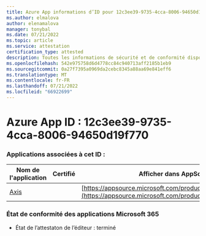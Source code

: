 ```yaml
---
title: Azure App informations d’ID pour 12c3ee39-9735-4cca-8006-94650d19f770
ms.author: elmalova
author: elenamalova
manager: tonybal
ms.date: 07/21/2022
ms.topic: article
ms.service: attestation
certification_type: attested
description: Toutes les informations de sécurité et de conformité disponibles pour 12c3ee39-9735-4cca-8006-94650d19f770.
ms.openlocfilehash: 542e975758d6d4778cc84c940713aff2185b1eb9
ms.sourcegitcommit: 0a27f7395a0969da2cebc8345a88aa69e841eff6
ms.translationtype: MT
ms.contentlocale: fr-FR
ms.lasthandoff: 07/21/2022
ms.locfileid: "66922699"
---
```

# <a name="azure-app-id-12c3ee39-9735-4cca-8006-94650d19f770"></a>Azure App ID : 12c3ee39-9735-4cca-8006-94650d19f770


### <a name="apps-associated-with-this-id"></a>Applications associées à cet ID :
| **Nom de l'application** | **Certifié** | **Afficher dans AppSource** |
|--------------|---------------|-----------------------|
| [Axis](../forward/WA200003932.md) |  | [https://appsource.microsoft.com/product/office/WA200003932](https://appsource.microsoft.com/product/office/WA200003932) |

### <a name="microsoft-365-app-compliance-status"></a>État de conformité des applications Microsoft 365
- État de l’attestaton de l’éditeur : terminé
